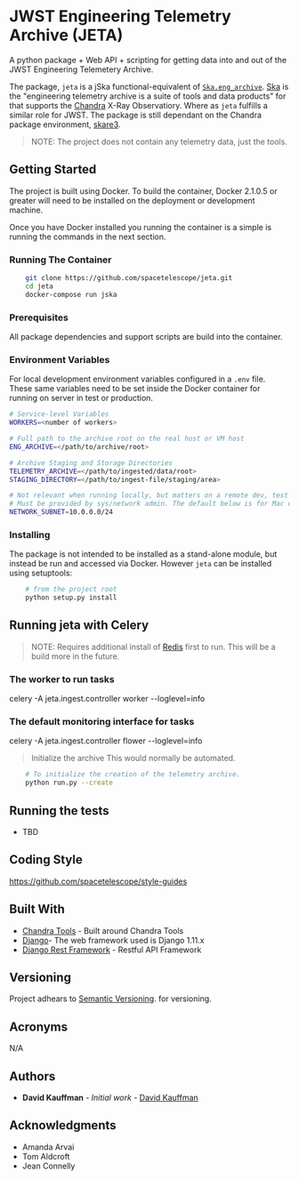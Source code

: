 # JWST Engineering Telemetry Archive (JETA)

A python package + Web API + scripting for getting data into and out of the JWST Engineering Telemetery Archive.

The package, `jeta` is a jSka functional-equivalent of [`Ska.eng_archive`](https://github.com/sot/eng_archive).
[Ska](https://cxc.cfa.harvard.edu/mta/ASPECT/tool_doc/pydocs/) is the "engineering telemetry archive is a suite of tools and data products" for
that supports the [Chandra](https://chandra.harvard.edu/about/spacecraft.html) X-Ray Observatiory. Where as `jeta` fulfills a similar role for JWST.
The package is still dependant on the Chandra package environment, [skare3](https://github.com/sot/skare3).

> NOTE: The project does not contain any telemetry data, just the tools.

## Getting Started

The project is built using Docker. To build the container, Docker 2.1.0.5 or greater will need to be installed on the
deployment or development machine.

Once you have Docker installed you running the container is a simple is running the commands in the
next section.

### Running The Container

```bash
    git clone https://github.com/spacetelescope/jeta.git
    cd jeta
    docker-compose run jska
```

### Prerequisites

All package dependencies and support scripts are build into the container.

### Environment Variables

For local development environment variables configured in a `.env` file. These same variables
need to be set inside the Docker container for running on server in test or production.

```bash
# Service-level Variables
WORKERS=<number of workers>

# Full path to the archive root on the real host or VM host
ENG_ARCHIVE=</path/to/archive/root>

# Archive Staging and Storage Directories
TELEMETRY_ARCHIVE=</path/to/ingested/data/root>
STAGING_DIRECTORY=</path/to/ingest-file/staging/area>

# Not relevant when running locally, but matters on a remote dev, test or prod server.
# Must be provided by sys/network admin. The default below is for Mac docker's defaults.
NETWORK_SUBNET=10.0.0.0/24
```

### Installing

The package is not intended to be installed as a stand-alone module, but instead be run and accessed via Docker.
However `jeta` can be installed using setuptools:

```bash
    # from the project root
    python setup.py install
```

## Running jeta with Celery

> NOTE: Requires additional install of [Redis](https://redis.io/) first to run.
> This will be a build more in the future.

### The worker to run tasks
celery -A jeta.ingest.controller worker --loglevel=info

### The default monitoring interface for tasks
celery -A jeta.ingest.controller flower --loglevel=info

> Initialize the archive
> This would normally be automated.

```bash
    # To initialize the creation of the telemetry archive.
    python run.py --create
```

## Running the tests

- TBD

## Coding Style

https://github.com/spacetelescope/style-guides

## Built With

* [Chandra Tools](https://cxc.harvard.edu/mta/ASPECT/tool_doc/pydocs/index.html) - Built around Chandra Tools
* [Django](https://docs.djangoproject.com/en/1.11/)- The web framework used is Django 1.11.x
* [Django Rest Framework](https://www.django-rest-framework.org/) - Restful API Framework


## Versioning

Project adhears to [Semantic Versioning](https://semver.org/spec/v2.0.0.html). for versioning.

## Acronyms

N/A

## Authors

* **David Kauffman** - *Initial work* - [David Kauffman](https://github.com/ddkauffman)

## Acknowledgments

* Amanda Arvai
* Tom Aldcroft
* Jean Connelly
